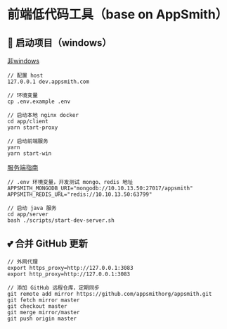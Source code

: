 # 前端低代码工具（base on AppSmith）

## 🎈 启动项目（windows）
[非windows](/contributions/ClientSetup.md)  
```
// 配置 host
127.0.0.1 dev.appsmith.com

// 环境变量
cp .env.example .env

// 启动本地 nginx docker
cd app/client
yarn start-proxy

// 启动前端服务
yarn 
yarn start-win
```

[服务端指南](/contributions/ServerSetup.md)
```
// .env 环境变量，开发测试 mongo、redis 地址
APPSMITH_MONGODB_URI="mongodb://10.10.13.50:27017/appsmith"
APPSMITH_REDIS_URL="redis://10.10.13.50:63799"

// 启动 java 服务
cd app/server
bash ./scripts/start-dev-server.sh
```

## 💕 合并 GitHub 更新
```
// 外网代理
export https_proxy=http://127.0.0.1:3083
export http_proxy=http://127.0.0.1:3083

// 添加 GitHub 远程仓库，定期同步
git remote add mirror https://github.com/appsmithorg/appsmith.git
git fetch mirror master
git checkout master
git merge mirror/master
git push origin master
``` 

